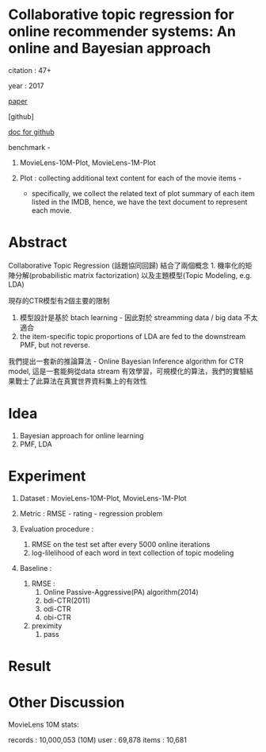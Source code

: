 # Collaborative topic regression  for online recommender systems: An online and Bayesian approach


citation : 47+

year : 2017

[paper](https://ink.library.smu.edu.sg/cgi/viewcontent.cgi?referer=http://scholar.google.com.tw/&httpsredir=1&article=4705&context=sis_research)

[github]

[doc for github](https://kuanchoulai10.github.io/index.html)


benchmark - 

1. MovieLens-10M-Plot, MovieLens-1M-Plot
   
2. Plot : collecting additional text content for each of the movie items - 

   * specifically, we collect the related text of plot summary of each item listed in the IMDB, hence, we have the text document to represent each movie.
   

# Abstract

Collaborative Topic Regression (話題協同回歸) 結合了兩個概念 1. 機率化的矩陣分解(probabilistic matrix factorization) 以及主題模型(Topic Modeling, e.g. LDA)

現存的CTR模型有2個主要的限制

1. 模型設計是基於 btach learning - 因此對於 streamming data / big data 不太適合
2. the item-specific topic proportions of LDA are fed to the downstream PMF, but not reverse.

我們提出一套新的推論算法 - Online Bayesian Inference algorithm for CTR model, 這是一套能夠從data stream 有效學習，可規模化的算法，我們的實驗結果戰士了此算法在真實世界資料集上的有效性

# Idea

1. Bayesian approach for online learning 
2. PMF, LDA

# Experiment

1. Dataset : 
   MovieLens-10M-Plot, MovieLens-1M-Plot
2. Metric : 
    RMSE - rating - regression problem
3. Evaluation procedure : 
   1. RMSE on the test set after every 5000 online iterations
   2. log-lilelihood of each word in text collection of topic modeling

4. Baseline : 
   1. RMSE : 
      1. Online Passive-Aggressive(PA) algorithm(2014)
      2. bdi-CTR(2011)
      3. odi-CTR
      4. obi-CTR
   2. preximity
      1. pass


# Result

# Other Discussion

MovieLens 10M stats:

records : 10,000,053 (10M)
user : 69,878
items : 10,681